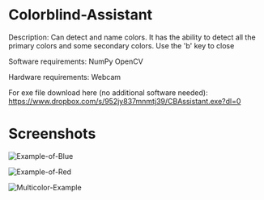 # Colorblind-Assistant
Description: Can detect and name colors. It has the ability to detect all the primary colors and some secondary colors. Use the 'b' key to close

Software requirements:
NumPy
OpenCV

Hardware requirements:
Webcam

For exe file download here (no additional software needed): https://www.dropbox.com/s/952jy837mnmtj39/CBAssistant.exe?dl=0

# Screenshots
![Example-of-Blue](https://user-images.githubusercontent.com/32597296/32974143-eddd9340-cbc9-11e7-860b-b939655e77a2.JPG)

![Example-of-Red](https://user-images.githubusercontent.com/32597296/32974177-26317928-cbca-11e7-9e50-587a49f3f891.JPG)

![Multicolor-Example](https://user-images.githubusercontent.com/32597296/32974185-36054ece-cbca-11e7-89b3-2f049821c2b9.JPG)

